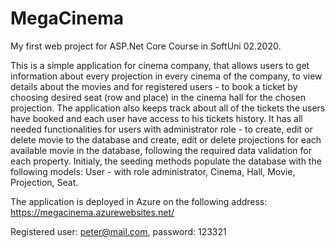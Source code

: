 # MegaCinema
My first web project for ASP.Net Core Course in SoftUni 02.2020.

This is a simple application for cinema company, that allows users to get information about every projection in every cinema of the company, to view details about the movies and for registered users - to book a ticket by choosing desired seat (row and place) in the cinema hall for the chosen projection.
The application also keeps track about all of the tickets the users have booked and each user have access to his tickets history.
It has all needed functionalities for users with administrator role - to create, edit or delete movie to the database and create, edit or delete projections for each available movie in the database, following the required data validation for each property.
Initialy, the seeding methods populate the database with the following models:
User - with role administrator,
Cinema,
Hall,
Movie,
Projection,
Seat.

The application is deployed in Azure on the following address: https://megacinema.azurewebsites.net/

Registered user: peter@mail.com, password: 123321
